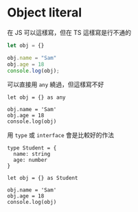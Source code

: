# Object literal

在 JS 可以這樣寫，但在 TS 這樣寫是行不通的

```jsx
let obj = {}

obj.name = "Sam"
obj.age = 18
console.log(obj);
```

可以直接用 `any` 繞過，但這樣寫不好

```tsx
let obj = {} as any

obj.name = 'Sam'
obj.age = 18
console.log(obj)
```

用 `type` 或 `interface` 會是比較好的作法

```tsx
type Student = {
  name: string
  age: number
}

let obj = {} as Student

obj.name = 'Sam'
obj.age = 18
console.log(obj)
```
